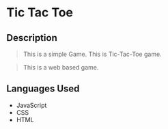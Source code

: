 # Tic Tac Toe

## Description
> This is a simple Game. This is Tic-Tac-Toe game.

> This is a web based game.

## Languages Used
  - JavaScript
  - CSS
  - HTML
  
